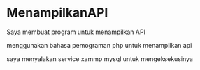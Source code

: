 # MenampilkanAPI
Saya membuat program untuk menampilkan API

menggunakan bahasa pemograman php untuk menampilkan api

saya menyalakan service xammp mysql untuk mengeksekusinya


